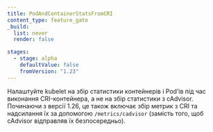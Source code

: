 ```yaml
---
title: PodAndContainerStatsFromCRI
content_type: feature_gate
_build:
  list: never
  render: false

stages:
  - stage: alpha
    defaultValue: false
    fromVersion: "1.23"
---
```

Налаштуйте kubelet на збір статистики контейнерів і Podʼів під час виконання CRI-контейнера, а не на збір статистики з cAdvisor. Починаючи з версії 1.26, це також включає збір метрик з CRI та надсилання їх за допомогою `/metrics/cadvisor` (замість того, щоб cAdvisor відправляв їх безпосередньо).
